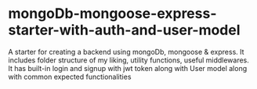 # mongoDb-mongoose-express-starter-with-auth-and-user-model
 A starter for creating a backend using mongoDb, mongoose & express. It includes folder structure of my liking, utility functions, useful middlewares. It has built-in login and signup with jwt token along with User model along with common expected functionalities
